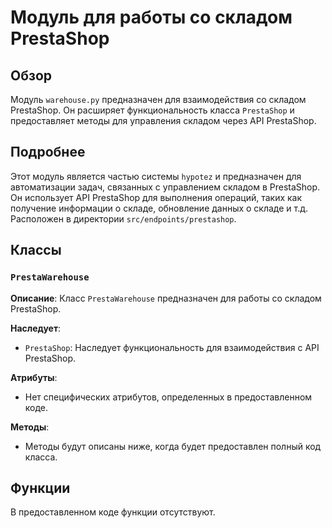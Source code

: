 # Модуль для работы со складом PrestaShop

## Обзор

Модуль `warehouse.py` предназначен для взаимодействия со складом PrestaShop. Он расширяет функциональность класса `PrestaShop` и предоставляет методы для управления складом через API PrestaShop.

## Подробнее

Этот модуль является частью системы `hypotez` и предназначен для автоматизации задач, связанных с управлением складом в PrestaShop. Он использует API PrestaShop для выполнения операций, таких как получение информации о складе, обновление данных о складе и т.д. Расположен в директории `src/endpoints/prestashop`.

## Классы

### `PrestaWarehouse`

**Описание**: Класс `PrestaWarehouse` предназначен для работы со складом PrestaShop.

**Наследует**:

- `PrestaShop`: Наследует функциональность для взаимодействия с API PrestaShop.

**Атрибуты**:

- Нет специфических атрибутов, определенных в предоставленном коде.

**Методы**:

- Методы будут описаны ниже, когда будет предоставлен полный код класса.

## Функции

В предоставленном коде функции отсутствуют.